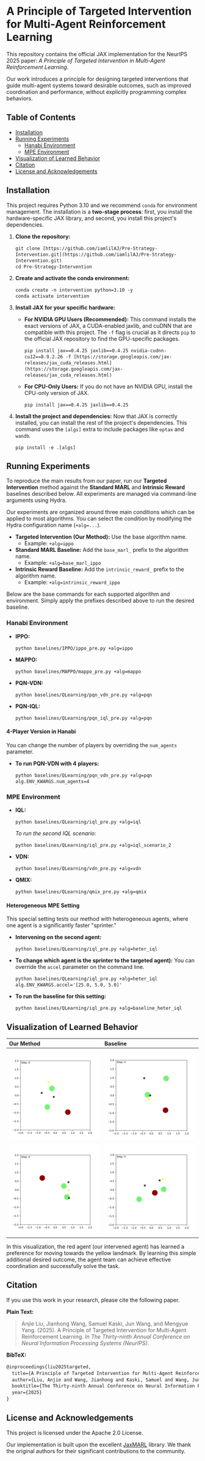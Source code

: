# A Principle of Targeted Intervention for Multi-Agent Reinforcement Learning

This repository contains the official JAX implementation for the NeurIPS 2025 paper: *A Principle of Targeted Intervention in Multi-Agent Reinforcement Learning*.

Our work introduces a principle for designing targeted interventions that guide multi-agent systems toward desirable outcomes, such as improved coordination and performance, without explicitly programming complex behaviors.

## Table of Contents
- [Installation](#installation)
- [Running Experiments](#running-experiments)
  - [Hanabi Environment](#hanabi-environment)
  - [MPE Environment](#mpe-environment)
- [Visualization of Learned Behavior](#visualization-of-learned-behavior)
- [Citation](#citation)
- [License and Acknowledgements](#license-and-acknowledgements)

## Installation

This project requires Python 3.10 and we recommend `conda` for environment management. The installation is a **two-stage process**: first, you install the hardware-specific JAX library, and second, you install this project's dependencies.

1.  **Clone the repository:**
    ```shell
    git clone [https://github.com/iamlilAJ/Pre-Strategy-Intervention.git](https://github.com/iamlilAJ/Pre-Strategy-Intervention.git)
    cd Pre-Strategy-Intervention
    ```

2.  **Create and activate the conda environment:**
    ```shell
    conda create -n intervention python=3.10 -y
    conda activate intervention
    ```

3.  **Install JAX for your specific hardware:**

    * **For NVIDIA GPU Users (Recommended):**
        This command installs the exact versions of JAX, a CUDA-enabled jaxlib, and cuDNN that are compatible with this project. The `-f` flag is crucial as it directs `pip` to the official JAX repository to find the GPU-specific packages.
        ```shell
        pip install jax==0.4.25 jaxlib==0.4.25 nvidia-cudnn-cu12==8.9.2.26 -f [https://storage.googleapis.com/jax-releases/jax_cuda_releases.html](https://storage.googleapis.com/jax-releases/jax_cuda_releases.html)
        ```

    * **For CPU-Only Users:**
        If you do not have an NVIDIA GPU, install the CPU-only version of JAX.
        ```shell
        pip install jax==0.4.25 jaxlib==0.4.25
        ```

4.  **Install the project and dependencies:**
    Now that JAX is correctly installed, you can install the rest of the project's dependencies. This command uses the `[algs]` extra to include packages like `optax` and `wandb`.
    ```shell
    pip install -e .[algs]
    ```

## Running Experiments

To reproduce the main results from our paper, run our **Targeted Intervention** method against the **Standard MARL** and **Intrinsic Reward** baselines described below. All experiments are managed via command-line arguments using Hydra.

Our experiments are organized around three main conditions which can be applied to most algorithms. You can select the condition by modifying the Hydra configuration name (`+alg=...`).

* **Targeted Intervention (Our Method):** Use the base algorithm name.
    * Example: `+alg=ippo`
* **Standard MARL Baseline:** Add the `base_marl_` prefix to the algorithm name.
    * Example: `+alg=base_marl_ippo`
* **Intrinsic Reward Baseline:** Add the `intrinsic_reward_` prefix to the algorithm name.
    * Example: `+alg=intrinsic_reward_ippo`

Below are the base commands for each supported algorithm and environment. Simply apply the prefixes described above to run the desired baseline.

### Hanabi Environment

* **IPPO:**
    ```shell
    python baselines/IPPO/ippo_pre.py +alg=ippo
    ```
* **MAPPO:**
    ```shell
    python baselines/MAPPO/mappo_pre.py +alg=mappo
    ```
* **PQN-VDN:**
    ```shell
    python baselines/QLearning/pqn_vdn_pre.py +alg=pqn
    ```
* **PQN-IQL:**
    ```shell
    python baselines/QLearning/pqn_iql_pre.py +alg=pqn
    ```

#### 4-Player Version in Hanabi
You can change the number of players by overriding the `num_agents` parameter.

* **To run PQN-VDN with 4 players:**
    ```shell
    python baselines/QLearning/pqn_vdn_pre.py +alg=pqn alg.ENV_KWARGS.num_agents=4
    ```

### MPE Environment

* **IQL:**
    ```shell
    python baselines/QLearning/iql_pre.py +alg=iql
    ```
    *To run the second IQL scenario:*
    ```shell
    python baselines/QLearning/iql_pre.py +alg=iql_scenario_2
    ```
* **VDN:**
    ```shell
    python baselines/QLearning/vdn_pre.py +alg=vdn
    ```
* **QMIX:**
    ```shell
    python baselines/QLearning/qmix_pre.py +alg=qmix
    ```

#### Heterogeneous MPE Setting
This special setting tests our method with heterogeneous agents, where one agent is a significantly faster "sprinter."

* **Intervening on the second agent:**
    ```shell
    python baselines/QLearning/iql_pre.py +alg=heter_iql
    ```
* **To change which agent is the sprinter to the targeted agent):**
    You can override the `accel` parameter on the command line.
    ```shell
    python baselines/QLearning/iql_pre.py +alg=heter_iql alg.ENV_KWARGS.accel='[25.0, 5.0, 5.0]'
    ```
* **To run the baseline for this setting:**
    ```shell
    python baselines/QLearning/iql_pre.py +alg=baseline_heter_iql
    ```


## Visualization of Learned Behavior

| Our Method                                                   | Baseline                                                       |
| :----------------------------------------------------------- | :------------------------------------------------------------- |
| ![MPE Visualization 1](assets/MPE_visualization_1.gif)       | ![Baseline 1](assets/MPE_visualization_baseline_1.gif)         |
| ![MPE Visualization 2](assets/MPE_visualization_2.gif)       | ![Baseline 2](assets/MPE_visualization_baseline_2.gif)         |

In this visualization, the red agent (our intervened agent) has learned a preference for moving towards the yellow landmark. By learning this simple additional desired outcome, the agent team can achieve effective coordination and successfully solve the task.

## Citation

If you use this work in your research, please cite the following paper.

**Plain Text:**
> Anjie Liu, Jianhong Wang, Samuel Kaski, Jun Wang, and Mengyue Yang. (2025). A Principle of Targeted Intervention for Multi-Agent Reinforcement Learning. *In The Thirty-ninth Annual Conference on Neural Information Processing Systems (NeurIPS)*.

**BibTeX:**
```latex
@inproceedings{liu2025targeted,
  title={A Principle of Targeted Intervention for Multi-Agent Reinforcement Learning},
  author={Liu, Anjie and Wang, Jianhong and Kaski, Samuel and Wang, Jun and Yang, Mengyue},
  booktitle={The Thirty-ninth Annual Conference on Neural Information Processing Systems},
  year={2025}
}
```

## License and Acknowledgements

This project is licensed under the Apache 2.0 License. 

Our implementation is built upon the excellent [JaxMARL](https://github.com/FLAIROx/JaxMARL) library. We thank the original authors for their significant contributions to the community.